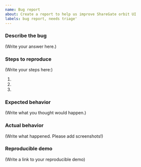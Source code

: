 ```yaml
---
name: Bug report
about: Create a report to help us improve ShareGate orbit UI
labels: bug report, needs triage'
---
```


<!--
    Please note that your issue will be fixed much faster if you includes the exact reproduction steps and a demo.
-->

### Describe the bug

(Write your answer here.)

### Steps to reproduce

(Write your steps here:)

1.
2.
3.

### Expected behavior

(Write what you thought would happen.)

### Actual behavior

<!--
    Did something go wrong?
    Is something broken, or not behaving as you expected?
    Please attach screenshots if possible! They are extremely helpful for diagnosing issues.
-->

(Write what happened. Please add screenshots!)

### Reproducible demo

<!--
    Your bug will get fixed much faster if we can run your code. 
    
    There are two ways to do it:

        * Create a new app and provide a link to your repo.
        * Paste the link to your JSFiddle (https://jsfiddle.net/Luktwrdm/) or CodeSandbox (https://codesandbox.io/s/new)
-->

(Write a link to your reproducible demo)

<!--
    Thank you for reporting a problem!
-->
